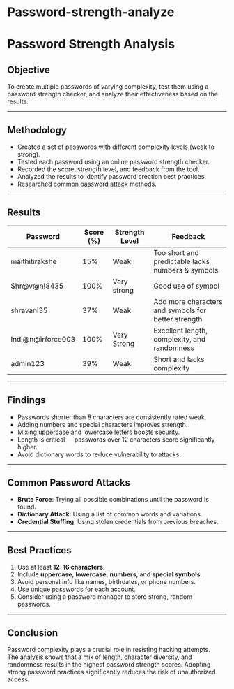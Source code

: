 # Password-strength-analyze
# Password Strength Analysis

## **Objective**
To create multiple passwords of varying complexity, test them using a password strength checker, and analyze their effectiveness based on the results.

---

## **Methodology**
- Created a set of passwords with different complexity levels (weak to strong).
- Tested each password using an online password strength checker.
- Recorded the score, strength level, and feedback from the tool.
- Analyzed the results to identify password creation best practices.
- Researched common password attack methods.

---

## **Results**

| Password            | Score (%) | Strength Level | Feedback |
|---------------------|-----------|----------------|----------|
| maithitirakshe     |    15%    | Weak           | Too short and predictable lacks numbers & symbols |
| $hr@v@n!8435         |   100%      | Very strong         |Good use of symbol|
| shravani35           |   37%      | Weak         |   Add more characters and symbols for better strength |
| Indi@n@irforce003  | 100%      | Very Strong    | Excellent length, complexity, and randomness |
| admin123            |   39%     | Weak           | Short and lacks complexity |

---

## **Findings**
- Passwords shorter than 8 characters are consistently rated weak.
- Adding numbers and special characters improves strength.
- Mixing uppercase and lowercase letters boosts security.
- Length is critical — passwords over 12 characters score significantly higher.
- Avoid dictionary words to reduce vulnerability to attacks.

---

## **Common Password Attacks**
- **Brute Force**: Trying all possible combinations until the password is found.
- **Dictionary Attack**: Using a list of common words and variations.
- **Credential Stuffing**: Using stolen credentials from previous breaches.

---

## **Best Practices**
1. Use at least **12–16 characters**.
2. Include **uppercase**, **lowercase**, **numbers**, and **special symbols**.
3. Avoid personal info like names, birthdates, or phone numbers.
4. Use unique passwords for each account.
5. Consider using a password manager to store strong, random passwords.

---

## **Conclusion**
Password complexity plays a crucial role in resisting hacking attempts.  
The analysis shows that a mix of length, character diversity, and randomness results in the highest password strength scores. Adopting strong password practices significantly reduces the risk of unauthorized access.
